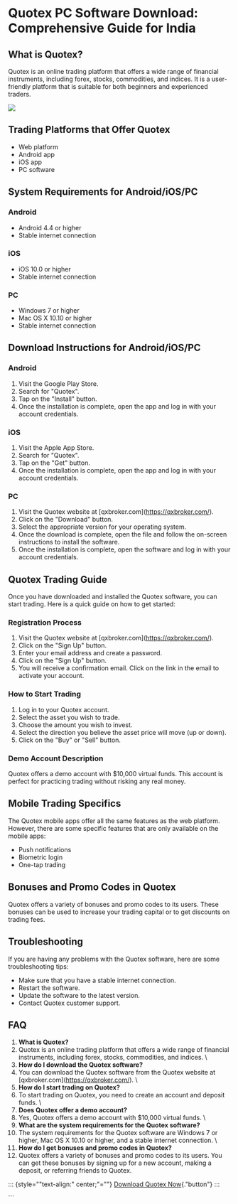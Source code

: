 # Quotex PC Software Download: Comprehensive Guide for India

## What is Quotex?

Quotex is an online trading platform that offers a wide range of
financial instruments, including forex, stocks, commodities, and
indices. It is a user-friendly platform that is suitable for both
beginners and experienced traders.

[![](https://static.quotex.io/files/5_en/300_250.jpg)](https://traff.sbs/brokerqxsignupf)

## Trading Platforms that Offer Quotex

-   Web platform
-   Android app
-   iOS app
-   PC software

## System Requirements for Android/iOS/PC

### Android

-   Android 4.4 or higher
-   Stable internet connection

### iOS

-   iOS 10.0 or higher
-   Stable internet connection

### PC

-   Windows 7 or higher
-   Mac OS X 10.10 or higher
-   Stable internet connection

## Download Instructions for Android/iOS/PC

### Android

1.  Visit the Google Play Store.
2.  Search for "Quotex".
3.  Tap on the "Install" button.
4.  Once the installation is complete, open the app and log in with your
    account credentials.

### iOS

1.  Visit the Apple App Store.
2.  Search for "Quotex".
3.  Tap on the "Get" button.
4.  Once the installation is complete, open the app and log in with your
    account credentials.

### PC

1.  Visit the Quotex website at \[qxbroker.com\](https://qxbroker.com/).
2.  Click on the "Download" button.
3.  Select the appropriate version for your operating system.
4.  Once the download is complete, open the file and follow the
    on-screen instructions to install the software.
5.  Once the installation is complete, open the software and log in with
    your account credentials.

## Quotex Trading Guide

Once you have downloaded and installed the Quotex software, you can
start trading. Here is a quick guide on how to get started:

### Registration Process

1.  Visit the Quotex website at \[qxbroker.com\](https://qxbroker.com/).
2.  Click on the "Sign Up" button.
3.  Enter your email address and create a password.
4.  Click on the "Sign Up" button.
5.  You will receive a confirmation email. Click on the link in the
    email to activate your account.

### How to Start Trading

1.  Log in to your Quotex account.
2.  Select the asset you wish to trade.
3.  Choose the amount you wish to invest.
4.  Select the direction you believe the asset price will move (up or
    down).
5.  Click on the "Buy" or "Sell" button.

### Demo Account Description

Quotex offers a demo account with \$10,000 virtual funds. This account
is perfect for practicing trading without risking any real money.

## Mobile Trading Specifics

The Quotex mobile apps offer all the same features as the web platform.
However, there are some specific features that are only available on the
mobile apps:

-   Push notifications
-   Biometric login
-   One-tap trading

## Bonuses and Promo Codes in Quotex

Quotex offers a variety of bonuses and promo codes to its users. These
bonuses can be used to increase your trading capital or to get discounts
on trading fees.

## Troubleshooting

If you are having any problems with the Quotex software, here are some
troubleshooting tips:

-   Make sure that you have a stable internet connection.
-   Restart the software.
-   Update the software to the latest version.
-   Contact Quotex customer support.

## FAQ

1.  **What is Quotex?**
2.  Quotex is an online trading platform that offers a wide range of
    financial instruments, including forex, stocks, commodities, and
    indices.
    \
3.  **How do I download the Quotex software?**
4.  You can download the Quotex software from the Quotex website at
    \[qxbroker.com\](https://qxbroker.com/).
    \
5.  **How do I start trading on Quotex?**
6.  To start trading on Quotex, you need to create an account and
    deposit funds.
    \
7.  **Does Quotex offer a demo account?**
8.  Yes, Quotex offers a demo account with \$10,000 virtual funds.
    \
9.  **What are the system requirements for the Quotex software?**
10. The system requirements for the Quotex software are Windows 7 or
    higher, Mac OS X 10.10 or higher, and a stable internet connection.
    \
11. **How do I get bonuses and promo codes in Quotex?**
12. Quotex offers a variety of bonuses and promo codes to its users. You
    can get these bonuses by signing up for a new account, making a
    deposit, or referring friends to Quotex.

::: {style=""text-align:" center;"=""}
[Download Quotex
Now](\%22https://traff.sbs/quotexonelink\%22){."button"}
:::

\`\`\`

